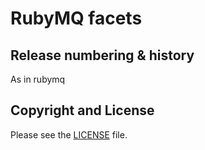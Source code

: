 # RubyMQ facets


## Release numbering & history

As in rubymq


## Copyright and License

Please see the [LICENSE](LICENSE) file.
